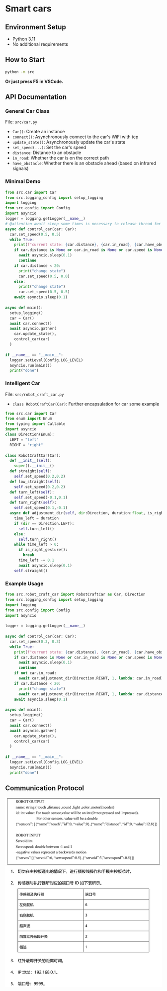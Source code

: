 # Smart cars
## Environment Setup

- Python 3.11
- No additional requirements

## How to Start

```sh
python -m src
```

**Or just press F5 in VSCode.**

## API Documentation

### General Car Class

File: `src/car.py`

- `Car()`: Create an instance
- `connect()`: Asynchronously connect to the car's WiFi with tcp
- `update_state()`: Asynchronously update the car's state
- `set_speed(...)`: Set the car's speed
- `distance`: Distance to an obstacle
- `in_road`: Whether the car is on the correct path
- `have_obstacle`: Whether there is an obstacle ahead (based on infrared signals)

### Minimal Demo

```py
from src.car import Car
from src.logging_config import setup_logging
import logging
from src.config import Config
import asyncio
logger = logging.getLogger(__name__)
# @attention await sleep some times is necessary to release thread for other coroutine.
async def control_car(car: Car):
  car.set_speed(0.5, 0.5)
  while True:
    print(f"current state: {car.distance}, {car.in_road}, {car.have_obstacle}")
    if car.distance is None or car.in_road is None or car.speed is None:
      await asyncio.sleep(0.1)
      continue
    if car.distance < 20:
      print("change state")
      car.set_speed(0.5, 0.0)
    else:
      print("change state")
      car.set_speed(0.5, 0.5)
    await asyncio.sleep(0.1)

async def main():
  setup_logging()
  car = Car()
  await car.connect()
  await asyncio.gather(
    car.update_state(),
    control_car(car)
  )

if __name__ == "__main__":
  logger.setLevel(Config.LOG_LEVEL)
  asyncio.run(main())
  print("done")
```

### Intelligent Car

File: `src/robot_craft_car.py`

- `class RobotCraftCar(Car)`: Further encapsulation for car
some example
```py
from src.car import Car
from enum import Enum
from typing import Callable
import asyncio
class Direction(Enum):
  LEFT = "left"
  RIGHT = "right"

class RobotCraftCar(Car):
  def __init__(self):
    super().__init__()
  def straight(self):
    self.set_speed(0.2,0.2)
  def low_straight(self):
    self.set_speed(0.2,0.2)
  def turn_left(self):
    self.set_speed(-0.1,0.1)
  def turn_right(self):
    self.set_speed(0.1,-0.1)
  async def adjustment_dir(self, dir:Direction, duration:float, is_right_gesture:Callable):
    time_left = duration
    if (dir == Direction.LEFT):
      self.turn_left()
    else:
      self.turn_right()
    while time_left > 0:
      if is_right_gesture():
        break
      time_left -= 0.1
      await asyncio.sleep(0.1)
    self.straight()
```
### Example Usage

```py
from src.robot_craft_car import RobotCraftCar as Car, Direction
from src.logging_config import setup_logging
import logging
from src.config import Config
import asyncio

logger = logging.getLogger(__name__)

async def control_car(car: Car):
  car.set_speed(0.3, 0.3)
  while True:
    print(f"current state: {car.distance}, {car.in_road}, {car.have_obstacle}")
    if car.distance is None or car.in_road is None or car.speed is None:
      await asyncio.sleep(0.1)
      continue
    if not car.in_road:
      await car.adjustment_dir(Direction.RIGHT, 1, lambda: car.in_road)
    if car.distance < 20:
      print("change state")
      await car.adjustment_dir(Direction.RIGHT, 1, lambda: car.distance is not None and car.distance > 40)
    await asyncio.sleep(0.1)

async def main():
  setup_logging()
  car = Car()
  await car.connect()
  await asyncio.gather(
    car.update_state(),
    control_car(car)
  )

if __name__ == "__main__":
  logger.setLevel(Config.LOG_LEVEL)
  asyncio.run(main())
  print("done")
```

## Communication Protocol

![Protocol Diagram 1](image-1.png)
![Protocol Diagram 2](image.png)
